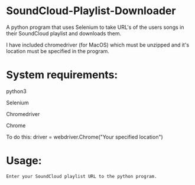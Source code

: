 # SoundCloud-Playlist-Downloader
A python program that uses Selenium to take URL's of the users songs in their SoundCloud playlist and downloads them.

I have included chromedriver (for MacOS) which must be unzipped and it's location must be specified in the program.


# System requirements:  
   python3
   
   Selenium
   
   Chromedriver
   
   Chrome


To do this: 
    driver = webdriver.Chrome("Your specified location")
    
# Usage:
    Enter your SoundCloud playlist URL to the python program.
